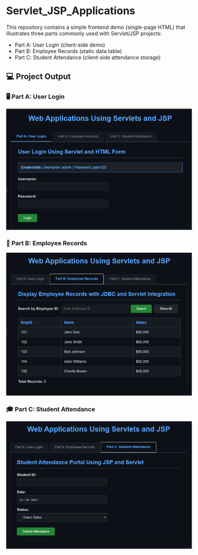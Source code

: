# Servlet_JSP_Applications

This repository contains a simple frontend demo (single-page HTML) that illustrates three parts commonly used with Servlet/JSP projects:

- Part A: User Login (client-side demo)
- Part B: Employee Records (static data table)
- Part C: Student Attendance (client-side attendance storage)

## 💻 Project Output

### 🖥️ Part A: User Login
![User Login Output](OUTPUT/output_1.png)

### 🧾 Part B: Employee Records
![Employee Records Output](OUTPUT/output_2.png)

### 🎓 Part C: Student Attendance
![Student Attendance Output](OUTPUT/output_3.png)


